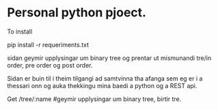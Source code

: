 # Personal python pjoect.



To install

pip install -r requeriments.txt

sidan geymir upplysingar um binary tree og prentar ut mismunandi tre/in order, pre order og post order. 

Sidan er buin til i theim tilgangi ad samtvinna tha afanga sem eg er i a thessari onn og auka thekkingu mina baedi a python og a REST api. 

Get /tree/:name #geymir upplysingar um binary tree, birtir tre.

